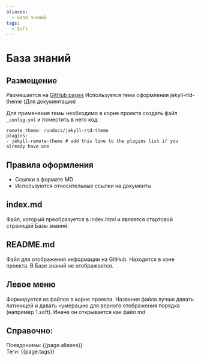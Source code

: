 ```yaml
---
aliases:
  - База знаний
tags:
  - Soft
---
```

# База знаний

## Размещение
Размешается на [GitHub pages](GitHub%20pages)
Используется тема оформления  jekyll-rtd-theme (Для документации)

Для применения темы необходимо в корне проекта создать файл ` _config.yml`
и поместить в него код:

```
remote_theme: rundocs/jekyll-rtd-theme
plugins:
- jekyll-remote-theme # add this line to the plugins list if you already have one
```
## Правила оформления
- Ссылки в формате MD
- Используются относительные ссылки на документы
## index.md
Файл, который преобразуется в index.html и является стартовой страницей Базы знаний.

## README.md
Файл для отображения информации на GitHub. Находится в коне проекта. В Базе знаний не отображается. 

## Левое меню
Формируется из файлов в корне проекта.
Названия файла лучше давать латиницей и давать нумерацию для верного отображения порядка (например 1.soft). Иначе он открывается как файл md

Справочно:
- 

Псевдонимы: {{page.aliases}} <br>
Теги: {{page.tags}}